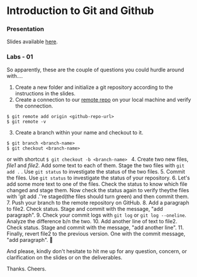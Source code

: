 # Introduction to Git and Github
### Presentation 
Slides available [here](https://docs.google.com/presentation/d/13b_j3seC4H-sf7K7gbHMpaCzajgHeIZ8_g6VzDUmn18/edit?usp=sharing).

### Labs - 01
So apparently, these are the couple of questions you could hurdle around with....

1. Create a new folder and initialize a git repository according to the instructions in the slides.
2. Create a connection to our [remote repo](https://github.com/ralphmensah/learnweb) on your local machine and verify the connection.
```$xslt
$ git remote add origin <github-repo-url>
$ git remote -v
```
3. Create a branch within your name and checkout to it.
```
$ git branch <branch-name>
$ git checkout <branch-name>
```
or with shortcut
``$ git checkout -b <branch-name>
``
4. Create two new files, *file1* and *file2*. Add some text to each of them. Stage the two files with ``git add .`` . Use ```git status``` to investigate the status of the two files.
5. Commit the files. Use ```git status``` to investigate the status of your repository.
6. Let's add some more text to one of the files. Check the status to know which file changed and stage them.  Now check the status again to verify theythe files with 'git add .''re staged(the files should turn green)  and then commit them.
7. Push your branch to the remote repository on GitHub.
8. Add a paragraph to file2. Check status. Stage and commit with the message, "add paragraph".
9. Check your commit logs with ``git log`` or ``git log --oneline``. Analyze the difference b/n the two.
10. Add another line of text to file2. Check status. Stage and commit with the message, "add another line".
11. Finally, revert file2 to the previous version. One with the commit message, "add paragraph". 🙂

And please, kindly don't hesitate to hit me up for any question, concern, or clarification on the slides or on the deliverables. 

Thanks. Cheers.